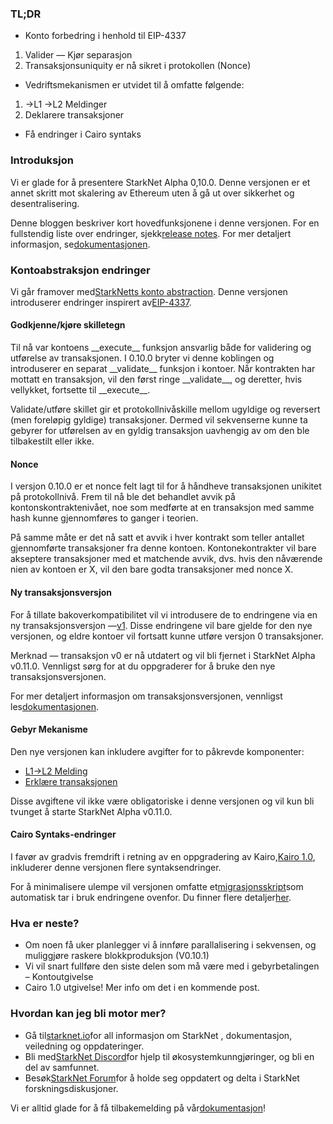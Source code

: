 ### TL;DR

* Konto forbedring i henhold til EIP-4337

1. Valider — Kjør separasjon
2. Transaksjonsuniquity er nå sikret i protokollen (Nonce)

* Vedriftsmekanismen er utvidet til å omfatte følgende:

1. →L1 →L2 Meldinger
2. Deklarere transaksjoner

* Få endringer i Cairo syntaks

### Introduksjon

Vi er glade for å presentere StarkNet Alpha 0,10.0. Denne versjonen er et annet skritt mot skalering av Ethereum uten å gå ut over sikkerhet og desentralisering.

Denne bloggen beskriver kort hovedfunksjonene i denne versjonen. For en fullstendig liste over endringer, sjekk[release notes](https://github.com/starkware-libs/cairo-lang/releases). For mer detaljert informasjon, se[dokumentasjonen](https://docs.starknet.io/).

### Kontoabstraksjon endringer

Vi går framover med[StarkNetts konto abstraction](https://community.starknet.io/t/starknet-account-abstraction-model-part-1/781). Denne versjonen introduserer endringer inspirert av[EIP-4337](https://eips.ethereum.org/EIPS/eip-4337).

#### Godkjenne/kjøre skilletegn

Til nå var kontoens \_\_execute\_\_ funksjon ansvarlig både for validering og utførelse av transaksjonen. I 0.10.0 bryter vi denne koblingen og introduserer en separat \_\_validate\__ funksjon i kontoer. Når kontrakten har mottatt en transaksjon, vil den først ringe \_\_validate\_\_, og deretter, hvis vellykket, fortsette til \_\_execute\_\_.

Validate/utføre skillet gir et protokollnivåskille mellom ugyldige og reversert (men foreløpig gyldige) transaksjoner. Dermed vil sekvenserne kunne ta gebyrer for utførelsen av en gyldig transaksjon uavhengig av om den ble tilbakestilt eller ikke.

#### Nonce

I versjon 0.10.0 er et nonce felt lagt til for å håndheve transaksjonen unikitet på protokollnivå. Frem til nå ble det behandlet avvik på kontonskontraktenivået, noe som medførte at en transaksjon med samme hash kunne gjennomføres to ganger i teorien.

På samme måte er det nå satt et avvik i hver kontrakt som teller antallet gjennomførte transaksjoner fra denne kontoen. Kontonekontrakter vil bare akseptere transaksjoner med et matchende avvik, dvs. hvis den nåværende nien av kontoen er X, vil den bare godta transaksjoner med nonce X.

#### Ny transaksjonsversjon

For å tillate bakoverkompatibilitet vil vi introdusere de to endringene via en ny transaksjonsversjon —[v1](https://docs.starknet.io/docs/Blocks/transactions/#invoke-transaction-version-1%5C). Disse endringene vil bare gjelde for den nye versjonen, og eldre kontoer vil fortsatt kunne utføre versjon 0 transaksjoner.

Merknad — transaksjon v0 er nå utdatert og vil bli fjernet i StarkNet Alpha v0.11.0. Vennligst sørg for at du oppgraderer for å bruke den nye transaksjonsversjonen.

For mer detaljert informasjon om transaksjonsversjonen, vennligst les[dokumentasjonen](https://docs.starknet.io/docs/Blocks/transactions/#invoke-transaction-version-1%5C).

#### Gebyr Mekanisme

Den nye versjonen kan inkludere avgifter for to påkrevde komponenter:

* [L1→L2 Melding](https://docs.starknet.io/docs/L1-L2%20Communication/messaging-mechanism#l1--l2-message-fees)
* [Erklære transaksjonen](https://docs.starknet.io/docs/Blocks/transactions#declare-transaction)

Disse avgiftene vil ikke være obligatoriske i denne versjonen og vil kun bli tvunget å starte StarkNet Alpha v0.11.0.

#### Cairo Syntaks-endringer

I favør av gradvis fremdrift i retning av en oppgradering av Kairo,[Kairo 1.0](https://www.youtube.com/watch?v=Ny4Rv6ztINU), inkluderer denne versjonen flere syntaksendringer.

For å minimalisere ulempe vil versjonen omfatte et[migrasjonsskript](https://www.youtube.com/watch?v=kXs59zaQrsc)som automatisk tar i bruk endringene ovenfor. Du finner flere detaljer[her](https://github.com/starkware-libs/cairo-lang/releases).

### Hva er neste?

* Om noen få uker planlegger vi å innføre parallalisering i sekvensen, og muliggjøre raskere blokkproduksjon (V0.10.1)
* Vi vil snart fullføre den siste delen som må være med i gebyrbetalingen – Kontoutgivelse
* Cairo 1.0 utgivelse! Mer info om det i en kommende post.

### Hvordan kan jeg bli motor mer?

* Gå til[starknet.io](https://starknet.io/)for all informasjon om StarkNet , dokumentasjon, veiledning og oppdateringer.
* Bli med[StarkNet Discord](http://starknet.io/discord)for hjelp til økosystemkunngjøringer, og bli en del av samfunnet.
* Besøk[StarkNet Forum](http://community.starknet.io/)for å holde seg oppdatert og delta i StarkNet forskningsdiskusjoner.

Vi er alltid glade for å få tilbakemelding på vår[dokumentasjon](https://docs.starknet.io/)!